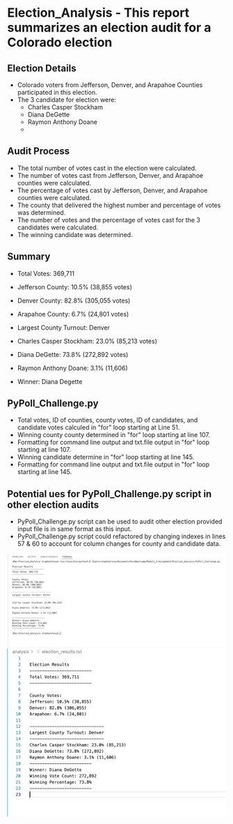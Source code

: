 #   Election_Analysis - This report summarizes an election audit for a Colorado election

##  Election Details

- Colorado voters from Jefferson, Denver, and Arapahoe Counties participated in this election.
- The 3 candidate for election were:
  - Charles Casper Stockham
  - Diana DeGette
  - Raymon Anthony Doane
  - 
##  Audit Process

  - The total number of votes cast in the election were calculated.
  - The number of votes cast from Jefferson, Denver, and Arapahoe counties were calculated.
  - The percentage of votes cast by Jefferson, Denver, and Arapahoe counties were calculated.
  - The county that delivered the highest number and percentage of votes was determined.
  - The number of votes and the percentage of votes cast for the 3 candidates were calculated.
  - The winning candidate was determined. 

##  Summary

  - Total Votes: 369,711
  - Jefferson County: 10.5% (38,855 votes)
  - Denver County: 82.8% (305,055 votes)
  - Arapahoe County: 6.7% (24,801 votes)
  - Largest County Turnout: Denver

  - Charles Casper Stockham: 23.0% (85,213 votes)
  - Diana DeGette: 73.8% (272,892 votes)
  - Raymon Anthony Doane: 3.1% (11,606)
  - Winner: Diana Degette

## PyPoll_Challenge.py

  - Total votes, ID of counties, county votes, ID of candidates, and candidate votes calculed in "for" loop starting at Line 51.
  - Winning county county determined in "for" loop starting at line 107.
  - Formatting for command line output and txt.file output in "for" loop starting at line 107.
  - Winning candidate determine in "for" loop starting at line 145. 
  - Formatting for command line output and txt.file output in "for" loop starting at line 145.

## Potential ues for PyPoll_Challenge.py script in other election audits
  - PyPoll_Challenge.py script can be used to audit other election provided input file is in same format as this input.
  - PyPoll_Challenge.py script could refactored by changing indexes in lines 57 & 60 to account for column changes for county and candidate data.

![command line screen shot](/Resources/Module_3-challenge_command-line-output.png)
![txt.file screen shot](/Resources/Module_3-challenge_election_results.txt.png)





